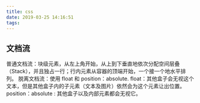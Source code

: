 ```yaml
---
title: css
date: 2019-03-25 14:16:51
tags:
---
```

## 文档流
  普通文档流：块级元素，从左上角开始，从上到下垂直地依次分配空间层叠（Stack），并且独占一行；行内元素从容器的顶端开始，一个接一个地水平排列。
  脱离文档流：使用 float 和 position：absolute.
  float：其他盒子会无视这个文本，但是其他盒子内的子元素（文本及图片）依然会为这个元素让出位置。
  position：absolute : 其他盒子以及内部元素都会无视它。
